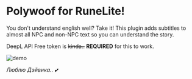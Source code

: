 # Polywoof for RuneLite!
You don't understand english well? Take it!
This plugin adds subtitles to almost all NPC and non-NPC text so you can understand the story.

DeepL API Free token is ~~kinda..~~ **REQUIRED** for this to work.

![demo](https://user-images.githubusercontent.com/13049652/161437194-fca3d9c0-7226-40ed-9403-b4c01393f1af.png)

*Люблю Дэйвика.. 💕*

